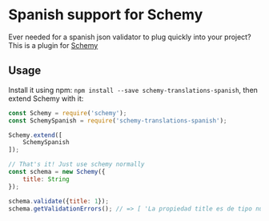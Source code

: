 # Spanish support for Schemy
Ever needed for a spanish json validator to plug quickly into your project? This is a plugin for [Schemy](https://github.com/aeberdinelli/schemy)

## Usage
Install it using npm: `npm install --save schemy-translations-spanish`, then extend Schemy with it:

```javascript
const Schemy = require('schemy');
const SchemySpanish = require('schemy-translations-spanish');

Schemy.extend([
	SchemySpanish
]);

// That's it! Just use schemy normally
const schema = new Schemy({
	title: String
});

schema.validate({title: 1});
schema.getValidationErrors(); // => [ 'La propiedad title es de tipo number, se esperaba string' ]
```